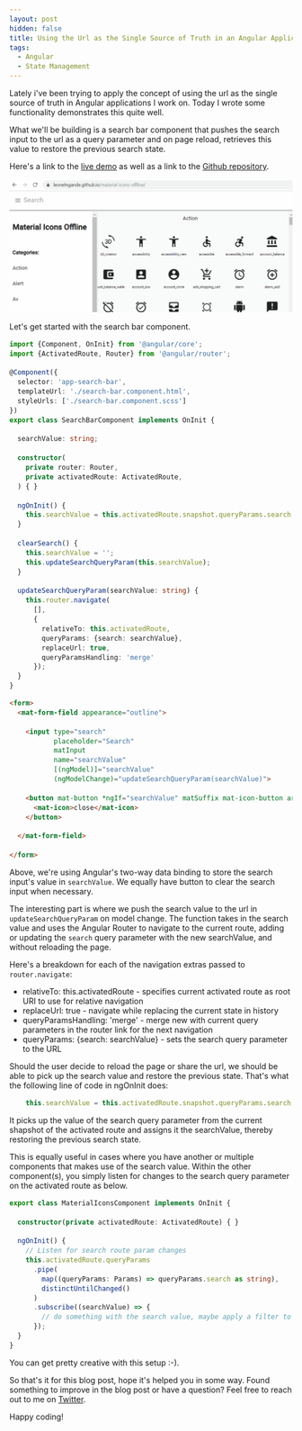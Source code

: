 ```yaml
---
layout: post
hidden: false
title: Using the Url as the Single Source of Truth in an Angular Application
tags:
  - Angular
  - State Management
---
```

Lately i've been trying to apply the concept of using the url as the single source of truth in Angular applications I work on. Today I wrote some functionality demonstrates this quite well.

What we'll be building is a search bar component that pushes the search input to the url as a query parameter and on page reload, retrieves this value to restore the previous search state. 

Here's a link to the [live demo](https://leonelngande.github.io/material-icons-offline/) as well as a link to the [Github repository](https://github.com/leonelngande/material-icons-offline).

![Working demo](/images/uploads/search.gif)

Let's get started with the search bar component.

```typescript
import {Component, OnInit} from '@angular/core';
import {ActivatedRoute, Router} from '@angular/router';

@Component({
  selector: 'app-search-bar',
  templateUrl: './search-bar.component.html',
  styleUrls: ['./search-bar.component.scss']
})
export class SearchBarComponent implements OnInit {

  searchValue: string;

  constructor(
    private router: Router,
    private activatedRoute: ActivatedRoute,
  ) { }

  ngOnInit() {
    this.searchValue = this.activatedRoute.snapshot.queryParams.search;
  }

  clearSearch() {
    this.searchValue = '';
    this.updateSearchQueryParam(this.searchValue);
  }

  updateSearchQueryParam(searchValue: string) {
    this.router.navigate(
      [],
      {
        relativeTo: this.activatedRoute,
        queryParams: {search: searchValue},
        replaceUrl: true,
        queryParamsHandling: 'merge'
      });
  }
}
```

```html
<form>
  <mat-form-field appearance="outline">

    <input type="search"
           placeholder="Search"
           matInput
           name="searchValue"
           [(ngModel)]="searchValue"
           (ngModelChange)="updateSearchQueryParam(searchValue)">

    <button mat-button *ngIf="searchValue" matSuffix mat-icon-button aria-label="Clear" (click)="clearSearch()">
      <mat-icon>close</mat-icon>
    </button>

  </mat-form-field>

</form>
```

Above, we're using Angular's two-way data binding to store the search input's value in `searchValue`. We equally have button to clear the search input when necessary.

 The interesting part is where we push the search value to the url in `updateSearchQueryParam` on model change. The function takes in the search value and uses the Angular Router to navigate to the current route, adding or updating the `search` query parameter with the new searchValue, and without reloading the page.

Here's a breakdown for each of the navigation extras passed to `router.navigate`:

* relativeTo: this.activatedRoute - specifies current activated route as root URI to use for relative navigation
* replaceUrl: true - navigate while replacing the current state in history
* queryParamsHandling: 'merge' - merge new with current query parameters in the router link for the next navigation
* queryParams: {search: searchValue} - sets the search query parameter to the URL

Should the user decide to reload the page or share the url, we should be able to pick up the search value and restore the previous state. That's what the following line of code in ngOnInit does:

```typescript
    this.searchValue = this.activatedRoute.snapshot.queryParams.search;
```

It picks up the value of the search query parameter from the current shapshot of the activated route and assigns it the searchValue, thereby restoring the previous search state.

This is equally useful in cases where you have another or multiple components that makes use of the search value. Within the other component(s), you simply listen for changes to the search query parameter on the activated route as below.

```typescript
export class MaterialIconsComponent implements OnInit {

  constructor(private activatedRoute: ActivatedRoute) { }

  ngOnInit() {
    // Listen for search route param changes
    this.activatedRoute.queryParams
      .pipe(
        map((queryParams: Params) => queryParams.search as string),
        distinctUntilChanged()
      )
      .subscribe((searchValue) => {
        // do something with the search value, maybe apply a filter to your list of items?
      });
  }
}
```

You can get pretty creative with this setup :-).

So that's it for this blog post, hope it's helped you in some way. Found something to improve in the blog post or have a question? Feel free to reach out to me on [Twitter](https://twitter.com/leonelngande).

Happy coding!
